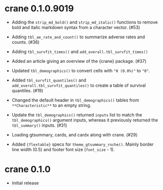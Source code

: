 # crane 0.1.0.9019

* Adding the `strip_md_bold()` and `strip_md_italic()` functions to remove bold and italic markdown syntax from a character vector. (#53)

* Adding `tbl_ae_rate_and_count()` to summarize adverse rates and counts. (#36)

* Adding `tbl_survfit_times()` and `add_overall.tbl_survfit_times()`

* Added an article giving an overview of the {crane} package. (#37)

* Updated `tbl_demographics()` to convert cells with `"0 (0.0%)"` to `"0"`.

* Added `tbl_survfit_quantiles()` and `add_overall.tbl_survfit_quantiles()` to create a table of survival quantiles. (#19)

* Changed the default header in `tbl_demographics()` tables from `**Characteristic**` to an empty string.

* Update the `tbl_demographics()` returned `inputs` list to match the `tbl_demographics()` argument inputs, whereas it previously returned the `tbl_summary()` inputs. (#31)

* Loading gtsummary, cards, and cardx along with crane. (#29)

* Added `{flextable}` specs for `theme_gtsummary_roche()`. Mainly border line width (0.5) and footer font size (`font_size` - 1).

# crane 0.1.0

* Initial release
